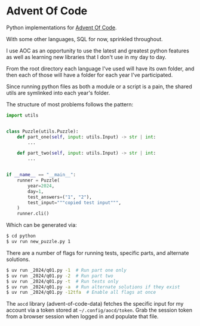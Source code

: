 # Advent Of Code

Python implementations for [Advent Of Code](https://adventofcode.com/).

With some other languages, SQL for now, sprinkled throughout.

I use AOC as an opportunity to use the latest and greatest python features as well
as learning new libraries that I don't use in my day to day.

From the root directory each language I've used will have its own folder, and then
each of those will have a folder for each year I've participated.

Since running python files as both a module or a script is a pain, the shared
utils are symlinked into each year's folder.

The structure of most problems follows the pattern:

```python
import utils


class Puzzle(utils.Puzzle):
    def part_one(self, input: utils.Input) -> str | int:
        ...

    def part_two(self, input: utils.Input) -> str | int:
        ...


if __name__ == "__main__":
    runner = Puzzle(
        year=2024,
        day=1,
        test_answers=("1", "2"),
        test_input="""copied test input""",
    )
    runner.cli()
```

Which can be generated via:

```bash
$ cd python
$ uv run new_puzzle.py 1
```

There are a number of flags for running tests, specific parts, and alternate solutions.

```bash
$ uv run _2024/q01.py -1  # Run part one only
$ uv run _2024/q01.py -2  # Run part two
$ uv run _2024/q01.py -t  # Run tests only
$ uv run _2024/q01.py -a  # Run alternate solutions if they exist
$ uv run _2024/q01.py -12tfa  # Enable all flags at once
```

The `aocd` library (advent-of-code-data) fetches the specific input for my account
via a token stored at `~/.config/aocd/token`. Grab the session token from a browser
session when logged in and populate that file.
